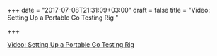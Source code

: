 +++
date = "2017-07-08T21:31:09+03:00"
draft = false
title = "Video: Setting Up a Portable Go Testing Rig "

+++

<p><a href="https://golangnews.com/stories/2378-video-setting-up-a-portable-go-testing-rig-testing">Video: Setting Up a Portable Go Testing Rig </a></p>